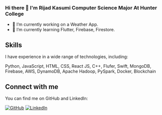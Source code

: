 ### Hi there 👋 I'm Rijad Kasumi Computer Science Major At Hunter College
- 🔭 I’m currently working on a Weather App.
- 🌱 I’m currently learning Flutter, Firebase, Firestore.

## Skills
I have experience in a wide range of technologies, including:

Python, JavaScript, HTML, CSS, React JS, C++, Flufer, Swift, MongoDB,
Firebase, AWS, DynamoDB, Apache Hadoop, PySpark, Docker, Blockchain

## Connect with me

You can find me on GitHub and LinkedIn:

[![GitHub](https://img.shields.io/badge/-GitHub-000?style=for-the-badge&logo=GitHub)](https://github.com/rijadkasumi)
[![LinkedIn](https://img.shields.io/badge/-LinkedIn-0077B5?style=for-the-badge&logo=linkedin&logoColor=white)](https://[www.linkedin.com/in/david-a-1346ab23b](https://www.linkedin.com/in/rijadkasumi/)/)

